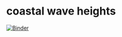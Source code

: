# coastal wave heights

[![Binder](http://mybinder.org/badge.svg)](https://beta.mybinder.org/v2/gh/reproducible-notebooks/coastal_wave_heights/master?filepath=wave_height_assessment.ipynb)

